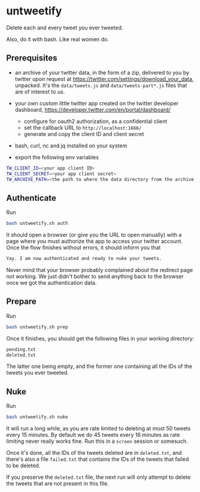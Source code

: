 # untweetify

Delete each and every tweet you ever tweeted.

Also, do it with bash. Like real women do.

## Prerequisites

- an archive of your twitter data, in the form of a zip, delivered to you by twitter upon request at <https://twitter.com/settings/download_your_data>, unpacked. It's the `data/tweets.js` and `data/tweets-part*.js` files that are of interest to us.

- your own custom little twitter app created on the twitter developer dashboard, <https://developer.twitter.com/en/portal/dashboard/>
  - configure for oauth2 authorization, as a confidential client
  - set the callback URL to `http://localhost:1666/`
  - generate and copy the client ID and client secret

- bash, curl, nc and jq installed on your system

- export the following env variables

```sh
TW_CLIENT_ID=<your app client ID>
TW_CLIENT_SECRET=<your app client secret>
TW_ARCHIVE_PATH=<the path to where the data directory from the archive resides>
```

## Authenticate

Run

```sh
bash untweetify.sh auth
```

It should open a browser (or give you the URL to open manually) with a page where you must authorize the app to access your twitter account. Once the flow finishes without errors, it should inform you that

```txt
Yay. I am now authenticated and ready to nuke your tweets.
```

Never mind that your browser probably complained about the redirect page not working. We just didn't bother to send anything back to the browser once we got the authentication data.

## Prepare

Run

```sh
bash untweetify.sh prep
```

Once it finishes, you should get the following files in your working directory:

```txt
pending.txt
deleted.txt
```

The latter one being empty, and the former one containing all the IDs of the tweets you ever tweeted.

## Nuke

Run

```sh
bash untweetify.sh nuke
```

It will run a long while, as you are rate limited to deleting at most 50 tweets every 15 minutes. By default we do 45 tweets every 16 minutes as rate limiting never really works fine. Run this in a `screen` session or somesuch.

Once it's done, all the IDs of the tweets deleted are in `deleted.txt`, and there's also a file `failed.txt` that contains the IDs of the tweets that failed to be deleted.

If you preserve the `deleted.txt` file, the next run will only attempt to delete the tweets that are not present in this file.
